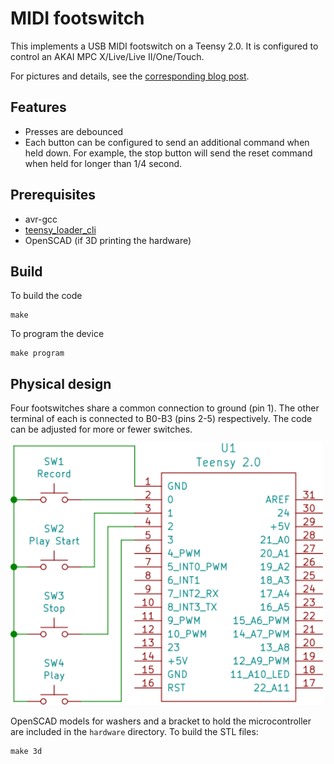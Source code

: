 # MIDI footswitch

This implements a USB MIDI footswitch on a Teensy 2.0. It is configured to
control an AKAI MPC X/Live/Live II/One/Touch.

For pictures and details, see the [corresponding blog
post](https://po-ru.com/2020/08/03/diy-usb-midi-footswitch).

## Features

- Presses are debounced
- Each button can be configured to send an additional command when held down.
  For example, the stop button will send the reset command when held for longer
  than 1/4 second.

## Prerequisites

- avr-gcc
- [teensy_loader_cli](https://github.com/PaulStoffregen/teensy_loader_cli)
- OpenSCAD (if 3D printing the hardware)

## Build

To build the code

    make

To program the device

    make program

## Physical design

Four footswitches share a common connection to ground (pin 1). The other
terminal of each is connected to B0-B3 (pins 2-5) respectively. The code can be adjusted
for more or fewer switches.

<img src="./hardware/footswitch.svg" alt="Switch wiring schematic" width=500>

OpenSCAD models for washers and a bracket to hold the microcontroller are
included in the `hardware` directory. To build the STL files:

    make 3d

